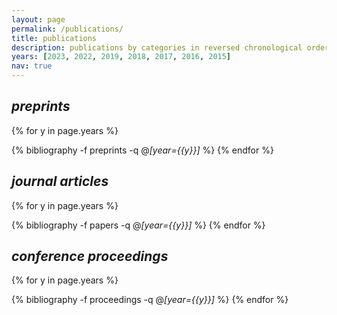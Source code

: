 ```yaml
---
layout: page
permalink: /publications/
title: publications
description: publications by categories in reversed chronological order. generated by jekyll-scholar.
years: [2023, 2022, 2019, 2018, 2017, 2016, 2015]
nav: true
---
```


<h2><i>preprints</i></h2>

<div class="publications">

{% for y in page.years %}
  <!-- <h3 class="year">{{y}}</h3> -->
  {% bibliography -f preprints -q @*[year={{y}}]* %}
{% endfor %}

</div>


<!-- _pages/publications.md -->
<h2><i>journal articles</i></h2>

<div class="publications">

{% for y in page.years %}
  <!-- <h3 class="year">{{y}}</h3> -->
  {% bibliography -f papers -q @*[year={{y}}]* %}
{% endfor %}

</div>



<h2><i>conference proceedings</i></h2>

<div class="publications">

{% for y in page.years %}
  <!-- <h3 class="year">{{y}}</h3> -->
  {% bibliography -f proceedings -q @*[year={{y}}]* %}
{% endfor %}
